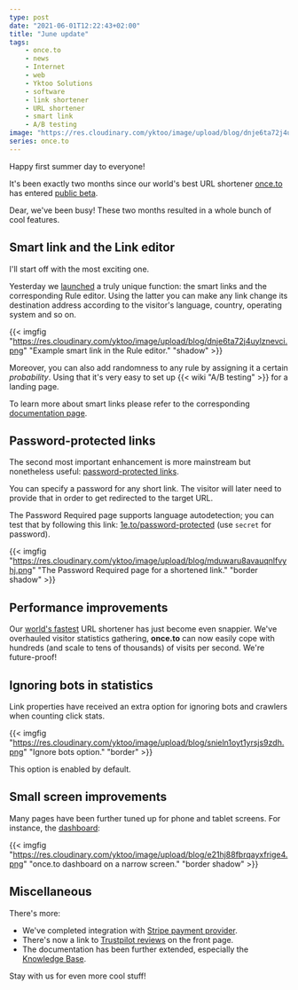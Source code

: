 ```yaml
---
type: post
date: "2021-06-01T12:22:43+02:00"
title: "June update"
tags:
    - once.to
    - news
    - Internet
    - web
    - Yktoo Solutions
    - software
    - link shortener
    - URL shortener
    - smart link
    - A/B testing
image: "https://res.cloudinary.com/yktoo/image/upload/blog/dnje6ta72j4uylznevci.png"
series: once.to
---
```


Happy first summer day to everyone!

It's been exactly two months since our world's best URL shortener [once.to](https://once.to/once) has entered [public beta](0772).

Dear, we've been busy! These two months resulted in a whole bunch of cool features.

<!--more-->

## Smart link and the Link editor

I'll start off with the most exciting one.

Yesterday we [launched](https://docs.once.to/en/blog/0007/) a truly unique function: the smart links and the corresponding Rule editor. Using the latter you can make any link change its destination address according to the visitor's language, country, operating system and so on.

{{< imgfig "https://res.cloudinary.com/yktoo/image/upload/blog/dnje6ta72j4uylznevci.png" "Example smart link in the Rule editor." "shadow" >}}

Moreover, you can also add randomness to any rule by assigning it a certain *probability*. Using that it's very easy to set up {{< wiki "A/B testing" >}} for a landing page.

To learn more about smart links please refer to the corresponding [documentation page](https://docs.once.to/en/kb/smart-link/).

## Password-protected links

The second most important enhancement is more mainstream but nonetheless useful: [password-protected links](https://docs.once.to/en/kb/password-protected-link/).

You can specify a password for any short link. The visitor will later need to provide that in order to get redirected to the target URL.

The Password Required page supports language autodetection; you can test that by following this link: [1e.to/password-protected](https://1e.to/password-protected) (use `secret` for password).

{{< imgfig "https://res.cloudinary.com/yktoo/image/upload/blog/mduwaru8avauqnlfvyhj.png" "The Password Required page for a shortened link." "border shadow" >}}

## Performance improvements

Our [world's fastest](https://once.to/fast) URL shortener has just become even snappier. We've overhauled visitor statistics gathering, **once.to** can now easily cope with hundreds (and scale to tens of thousands) of visits per second. We're future-proof!

## Ignoring bots in statistics

Link properties have received an extra option for ignoring bots and crawlers when counting click stats.

{{< imgfig "https://res.cloudinary.com/yktoo/image/upload/blog/snieln1oyt1yrsjs9zdh.png" "Ignore bots option." "border" >}}

This option is enabled by default.

## Small screen improvements

Many pages have been further tuned up for phone and tablet screens. For instance, the [dashboard](https://docs.once.to/en/blog/0005/):

{{< imgfig "https://res.cloudinary.com/yktoo/image/upload/blog/e21hj88fbrqayxfrige4.png" "once.to dashboard on a narrow screen." "border shadow" >}}

## Miscellaneous

There's more:

* We've completed integration with [Stripe payment provider](https://docs.once.to/en/blog/0003/).
* There's now a link to [Trustpilot reviews](https://www.trustpilot.com/review/once.to) on the front page.
* The documentation has been further extended, especially the [Knowledge Base](https://docs.once.to/en/kb/).

Stay with us for even more cool stuff!
